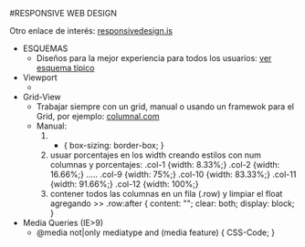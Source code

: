 #RESPONSIVE WEB DESIGN


Otro enlace de interés: [responsivedesign.is](https://responsivedesign.is/)

* ESQUEMAS
  - Diseños para la mejor experiencia para todos los usuarios: [ver esquema típico](http://www.w3schools.com/css/css_rwd_intro.asp)
* Viewport
  - <meta name="viewport" content="width=device-width, initial-scale=1.0">
* Grid-View
  - Trabajar siempre con un grid, manual o usando un framewok para el Grid, por ejemplo: [columnal.com](http://www.columnal.com/)
  - Manual:
    1) * { box-sizing: border-box; }
	2) usuar porcentajes en los width creando estilos con num columnas y porcentajes: .col-1 {width: 8.33%;} .col-2 {width: 16.66%;} ..... .col-9 {width: 75%;} .col-10 {width: 83.33%;} .col-11 {width: 91.66%;}
.col-12 {width: 100%;}
	3) contener todos las columnas en un fila (.row) y limpiar el float agregando >> .row:after { content: ""; clear: both; display: block; }
* Media Queries (IE>9)
  - @media not|only mediatype and (media feature) { CSS-Code; }	
	

